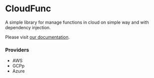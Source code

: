 # CloudFunc
A simple library for manage functions in cloud on simple way and with dependency injection.

Please visit [our documentation](gg).

### Providers

 - AWS
 - GCPp
 - Azure